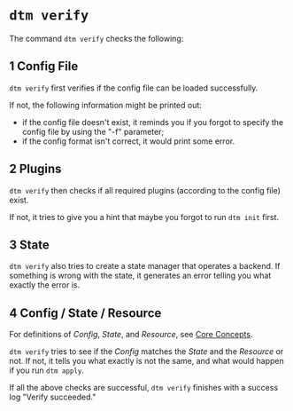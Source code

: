 # `dtm verify`

The command `dtm verify` checks the following:

## 1 Config File

`dtm verify` first verifies if the config file can be loaded successfully.

If not, the following information might be printed out:

- if the config file doesn't exist, it reminds you if you forgot to specify the config file by using the "-f" parameter;
- if the config format isn't correct, it would print some error.

## 2 Plugins

`dtm verify` then checks if all required plugins (according to the config file) exist.

If not, it tries to give you a hint that maybe you forgot to run `dtm init` first.

## 3 State

`dtm verify` also tries to create a state manager that operates a backend. If something is wrong with the state, it generates an error telling you what exactly the error is.

## 4 Config / State / Resource

For definitions of _Config_, _State_, and _Resource_, see [Core Concepts](../core-concepts/core-concepts).

`dtm verify` tries to see if the _Config_ matches the _State_ and the _Resource_ or not. If not, it tells you what exactly is not the same, and what would happen if you run `dtm apply`.

If all the above checks are successful, `dtm verify` finishes with a success log "Verify succeeded."
